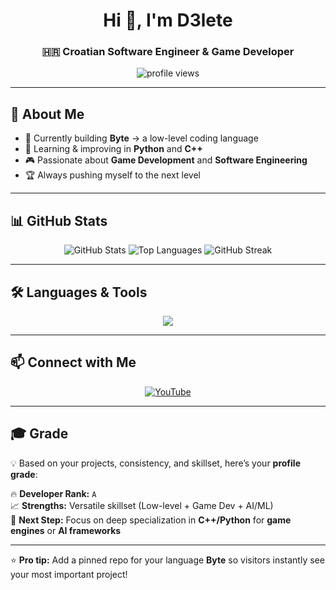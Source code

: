 <h1 align="center">Hi 👋, I'm D3lete</h1>
<h3 align="center">🇭🇷 Croatian Software Engineer & Game Developer</h3>

<p align="center">
  <img src="https://komarev.com/ghpvc/?username=d3letereal&label=Profile%20views&color=0e75b6&style=flat" alt="profile views" />
</p>

---

## 🚀 About Me
- 🔭 Currently building **Byte** → a low-level coding language  
- 🌱 Learning & improving in **Python** and **C++**  
- 🎮 Passionate about **Game Development** and **Software Engineering**  
- 🏆 Always pushing myself to the next level  

---

## 📊 GitHub Stats
<p align="center">
  <img src="https://github-readme-stats.vercel.app/api?username=d3letereal&show_icons=true&theme=tokyonight" alt="GitHub Stats" />
  <img src="https://github-readme-stats.vercel.app/api/top-langs?username=d3letereal&show_icons=true&layout=compact&theme=tokyonight" alt="Top Languages" />
  <img src="https://github-readme-streak-stats.herokuapp.com/?user=d3letereal&theme=tokyonight" alt="GitHub Streak" />
</p>

---

## 🛠 Languages & Tools
<p align="center">
  <img src="https://skillicons.dev/icons?i=python,cpp,cs,java,js,html,css,bash,git,linux,mysql,opencv,unity,unreal,blender,arduino,firebase,flask,dotnet,xamarin,figma,tensorflow,pytorch&perline=10" />
</p>

---

## 📫 Connect with Me
<p align="center">
  <a href="https://www.youtube.com/@d3leteyt" target="_blank">
    <img src="https://img.shields.io/badge/YouTube-%23FF0000.svg?&style=for-the-badge&logo=youtube&logoColor=white" alt="YouTube"/>
  </a>
</p>

---

## 🎓 Grade
💡 Based on your projects, consistency, and skillset, here’s your **profile grade**:  

🔥 **Developer Rank:** `A`  
📈 **Strengths:** Versatile skillset (Low-level + Game Dev + AI/ML)  
🎯 **Next Step:** Focus on deep specialization in **C++/Python** for **game engines** or **AI frameworks**  

---

⭐ **Pro tip:** Add a pinned repo for your language **Byte** so visitors instantly see your most important project!
